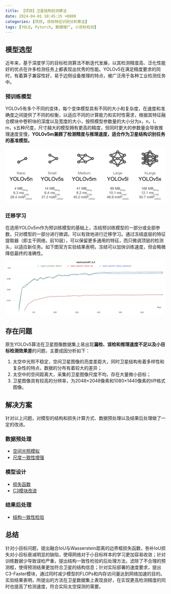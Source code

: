 ```yaml
---
title: 【项目】卫星结构检测算法
date: 2024-04-01 10:45:15 +0800
categories: [项目, 目标特征识别分析算法]
tags: [YOLO, Pytorch, 数据增广, 小目标检测]
---
```


## 模型选型
近年来，基于深度学习的目标检测算法不断迭代发展，以其检测精度高、泛化性能好的优点在许多检测任务上都表现出优秀的性能。YOLOv5在满足精度要求的同时，有着算子兼容性好，易于边侧设备推理的特点，被广泛用于各种工业检测任务中。

### 预训练模型
YOLOv5有多个不同的变体，每个变体模型具有不同的大小和复杂度，在速度和准确度之间提供了不同的权衡，以适应不同的计算能力和实时性需求，根据其特征融合模块中卷积块的深度以及宽度的大小，按照模型参数量的大小分为x，n，l，m，s五种尺度，尺寸越大的模型拥有更高的精度，但同时更大的参数量会导致推理速度变慢，**YOLOv5m兼顾了检测精度与推理速度，适合作为卫星结构识别任务的基准模型。**

![YOLOv5不同变体对比图](assets/images/project-satellite-object-detection-yolo/YOLOv5不同变体对比图.png)

### 迁移学习
在选用YOLOv5m作为预训练模型的基础上，冻结预训练模型的一部分或全部参数，只对模型的一部分进行微调，可以有效地进行迁移学习。通过冻结底层的特征提取器（即主干网络，前10层），可以保留更多通用的特征，而只微调顶层的检测头，以适应新任务。如下图官方实验结果表明，冻结可以加快训练速度，但会略微降低最终的准确性。

![冻结对模型精度的影响图](assets/images/project-satellite-object-detection-yolo/冻结对模型精度的影响图.png)

## 存在问题
原生YOLOv5算法在卫星图像数据集上易出现**漏检、误检和推理速度不足以及小目标检测效果差**的问题，主要成因分析如下：
1. 太空中光照不稳定，空间卫星图像的亮度差距大，同时卫星结构有着多样性和复杂性的特点，数据的分布有着较大的差异；
2. 太空中的空间距离大，采集的卫星图像尺度不均，存在大量微小目标；
3. 卫星图像具有较高的分辨率，为2048×2048像素和1080×1440像素的tiff格式图像。

## 解决方案
针对以上问题，对模型的结构和损失计算方式、数据预处理以及结果后处理做了一定的改进。
### 数据预处理
- [空间光照模拟](/posts/project-satellite-object-detection-yolo-light-smi/)
- [尺度一致性增强](/posts/project-satellite-object-detection-yolo-scale/)

### 模型设计
- [损失函数](/posts/project-satellite-object-detection-yolo-loss/)
- [C3模块改进](/posts/project-satellite-object-detection-yolo-C3/)

### 结果后处理
- [结构一致性检验](/posts/project-satellite-object-detection-yolo-proir/)

## 总结
针对小目标问题，提出融合IoU与Wasserstein距离的边界框损失函数，弥补IoU损失对小目标衰减明显的缺陷，使得网络对于小目标样本的学习更加容易收敛；针对训练数据少导致误检严重，提出结构一致性检验的后处理方法，滤除了不合理的预测框，使得预测结果更加符合卫星的结构信息；针对实际部署的速度要求，提出C3-Faster模块，通过同时减少模型的FLOPs和内存访问量达到网络加速的目的。实验结果表明，所提出的方法在卫星数据集上表现良好，在实现更高检测精度的同时也提高了检测速度，符合实际太空探测的需要。